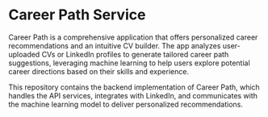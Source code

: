 # Career Path Service
Career Path is a comprehensive application that offers personalized career recommendations and an intuitive CV builder. The app analyzes user-uploaded CVs or LinkedIn profiles to generate tailored career path suggestions, leveraging machine learning to help users explore potential career directions based on their skills and experience.

This repository contains the backend implementation of Career Path, which handles the API services, integrates with LinkedIn, and communicates with the machine learning model to deliver personalized recommendations.

